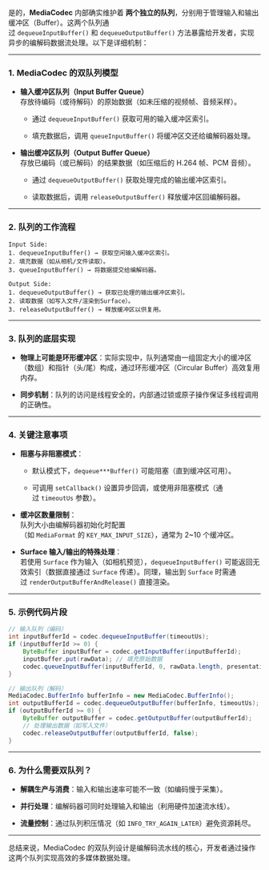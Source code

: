 是的，**MediaCodec** 内部确实维护着 **两个独立的队列**，分别用于管理输入和输出缓冲区（Buffer）。这两个队列通过 `dequeueInputBuffer()` 和 `dequeueOutputBuffer()` 方法暴露给开发者，实现异步的编解码数据流处理。以下是详细机制：

---

### 1. **MediaCodec 的双队列模型**

- **输入缓冲区队列（Input Buffer Queue）**  
    存放待编码（或待解码）的原始数据（如未压缩的视频帧、音频采样）。
    
    - 通过 `dequeueInputBuffer()` 获取可用的输入缓冲区索引。
        
    - 填充数据后，调用 `queueInputBuffer()` 将缓冲区交还给编解码器处理。
        
- **输出缓冲区队列（Output Buffer Queue）**  
    存放已编码（或已解码）的结果数据（如压缩后的 H.264 帧、PCM 音频）。
    
    - 通过 `dequeueOutputBuffer()` 获取处理完成的输出缓冲区索引。
        
    - 读取数据后，调用 `releaseOutputBuffer()` 释放缓冲区回编解码器。
        

---

### 2. **队列的工作流程**

```plaintext
Input Side:
1. dequeueInputBuffer() → 获取空闲输入缓冲区索引。
2. 填充数据（如从相机/文件读取）。
3. queueInputBuffer() → 将数据提交给编解码器。

Output Side:
1. dequeueOutputBuffer() → 获取已处理的输出缓冲区索引。
2. 读取数据（如写入文件/渲染到Surface）。
3. releaseOutputBuffer() → 释放缓冲区以供复用。
```
---

### 3. **队列的底层实现**

- **物理上可能是环形缓冲区**：实际实现中，队列通常由一组固定大小的缓冲区（数组）和指针（头/尾）构成，通过环形缓冲区（Circular Buffer）高效复用内存。
    
- **同步机制**：队列的访问是线程安全的，内部通过锁或原子操作保证多线程调用的正确性。
    

---

### 4. **关键注意事项**

- **阻塞与非阻塞模式**：
    
    - 默认模式下，`dequeue***Buffer()` 可能阻塞（直到缓冲区可用）。
        
    - 可调用 `setCallback()` 设置异步回调，或使用非阻塞模式（通过 `timeoutUs` 参数）。
        
- **缓冲区数量限制**：  
    队列大小由编解码器初始化时配置（如 `MediaFormat` 的 `KEY_MAX_INPUT_SIZE`），通常为 2~10 个缓冲区。
    
- **Surface 输入/输出的特殊处理**：  
    若使用 `Surface` 作为输入（如相机预览），`dequeueInputBuffer()` 可能返回无效索引（数据直接通过 `Surface` 传递）。同理，输出到 `Surface` 时需通过 `renderOutputBufferAndRelease()` 直接渲染。
    

---

### 5. **示例代码片段**
```java
// 输入队列（编码）
int inputBufferId = codec.dequeueInputBuffer(timeoutUs);
if (inputBufferId >= 0) {
    ByteBuffer inputBuffer = codec.getInputBuffer(inputBufferId);
    inputBuffer.put(rawData); // 填充原始数据
    codec.queueInputBuffer(inputBufferId, 0, rawData.length, presentationTimeUs, 0);
}

// 输出队列（解码）
MediaCodec.BufferInfo bufferInfo = new MediaCodec.BufferInfo();
int outputBufferId = codec.dequeueOutputBuffer(bufferInfo, timeoutUs);
if (outputBufferId >= 0) {
    ByteBuffer outputBuffer = codec.getOutputBuffer(outputBufferId);
    // 处理输出数据（如写入文件）
    codec.releaseOutputBuffer(outputBufferId, false);
}
```
---

### 6. **为什么需要双队列？**

- **解耦生产与消费**：输入和输出速率可能不一致（如编码慢于采集）。
    
- **并行处理**：编解码器可同时处理输入和输出（利用硬件加速流水线）。
    
- **流量控制**：通过队列积压情况（如 `INFO_TRY_AGAIN_LATER`）避免资源耗尽。
    

---

总结来说，MediaCodec 的双队列设计是编解码流水线的核心，开发者通过操作这两个队列实现高效的多媒体数据处理。